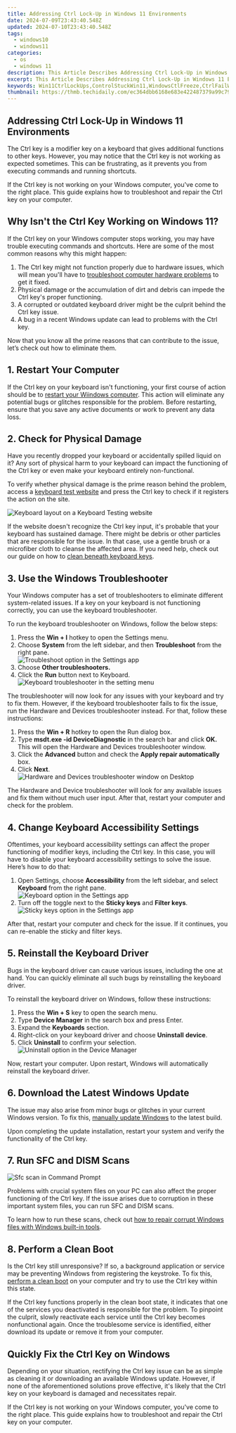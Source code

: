 ```yaml
---
title: Addressing Ctrl Lock-Up in Windows 11 Environments
date: 2024-07-09T23:43:40.548Z
updated: 2024-07-10T23:43:40.548Z
tags:
  - windows10
  - windows11
categories:
  - os
  - windows 11
description: This Article Describes Addressing Ctrl Lock-Up in Windows 11 Environments
excerpt: This Article Describes Addressing Ctrl Lock-Up in Windows 11 Environments
keywords: Win11CtrlLockUps,ControlStuckWin11,WindowsCtlFreeze,CtrlFailWindows11,FixCtrlLockWin11,StopCtrlLockinWin11,ResolveCtrlLockupWin11
thumbnail: https://thmb.techidaily.com/ec364dbb6168e683e422487379a99c7901eeab42baca05e040ad76d70daee8c3.jpg
---
```


## Addressing Ctrl Lock-Up in Windows 11 Environments

 The Ctrl key is a modifier key on a keyboard that gives additional functions to other keys. However, you may notice that the Ctrl key is not working as expected sometimes. This can be frustrating, as it prevents you from executing commands and running shortcuts.

 If the Ctrl key is not working on your Windows computer, you've come to the right place. This guide explains how to troubleshoot and repair the Ctrl key on your computer.

## Why Isn't the Ctrl Key Working on Windows 11?

 If the Ctrl key on your Windows computer stops working, you may have trouble executing commands and shortcuts. Here are some of the most common reasons why this might happen:

1. The Ctrl key might not function properly due to hardware issues, which will mean you'll have to [troubleshoot computer hardware problems](https://www.makeuseof.com/computer-troubleshooting/) to get it fixed.
2. Physical damage or the accumulation of dirt and debris can impede the Ctrl key's proper functioning.
3. A corrupted or outdated keyboard driver might be the culprit behind the Ctrl key issue.
4. A bug in a recent Windows update can lead to problems with the Ctrl key.

 Now that you know all the prime reasons that can contribute to the issue, let’s check out how to eliminate them.

## 1\. Restart Your Computer

 If the Ctrl key on your keyboard isn't functioning, your first course of action should be to [restart your Wiindows computer](https://www.makeuseof.com/windows-restart-methods/). This action will eliminate any potential bugs or glitches responsible for the problem. Before restarting, ensure that you save any active documents or work to prevent any data loss.

## 2\. Check for Physical Damage

 Have you recently dropped your keyboard or accidentally spilled liquid on it? Any sort of physical harm to your keyboard can impact the functioning of the Ctrl key or even make your keyboard entirely non-functional.

 To verify whether physical damage is the prime reason behind the problem, access a [keyboard test website](https://www.makeuseof.com/test-keyboard-online-tools/) and press the Ctrl key to check if it registers the action on the site.

![Keyboard layout on a Keyboard Testing website](https://static1.makeuseofimages.com/wordpress/wp-content/uploads/2023/08/keyboard-layout.jpg)

 If the website doesn't recognize the Ctrl key input, it's probable that your keyboard has sustained damage. There might be debris or other particles that are responsible for the issue. In that case, use a gentle brush or a microfiber cloth to cleanse the affected area. If you need help, check out our guide on how to [clean beneath keyboard keys](https://www.makeuseof.com/tag/a-simple-trick-for-cleaning-under-your-keyboards-keys/).

## 3\. Use the Windows Troubleshooter

 Your Windows computer has a set of troubleshooters to eliminate different system-related issues. If a key on your keyboard is not functioning correctly, you can use the keyboard troubleshooter.

 To run the keyboard troubleshooter on Windows, follow the below steps:

1. Press the **Win + I** hotkey to open the Settings menu.
2. Choose **System** from the left sidebar, and then **Troubleshoot** from the right pane.  
![Troubleshoot option in the Settings app](https://static1.makeuseofimages.com/wordpress/wp-content/uploads/2023/08/troubleshoot-option.jpg)
3. Choose **Other troubleshooters.**
4. Click the **Run** button next to Keyboard.  
![Keyboard troubleshooter in the setting menu](https://static1.makeuseofimages.com/wordpress/wp-content/uploads/2022/09/Keyboard-troubleshooter.jpg)

 The troubleshooter will now look for any issues with your keyboard and try to fix them. However, if the keyboard troubleshooter fails to fix the issue, run the Hardware and Devices troubleshooter instead. For that, follow these instructions:

1. Press the **Win + R** hotkey to open the Run dialog box.
2. Type **msdt.exe -id DeviceDiagnostic** in the search bar and click **OK.** This will open the Hardware and Devices troubleshooter window.
3. Click the **Advanced** button and check the **Apply repair automatically** box.
4. Click **Next**.  
![Hardware and Devices troubleshooter window on Desktop](https://static1.makeuseofimages.com/wordpress/wp-content/uploads/2023/08/hardware-and-devices-troubleshooter-1.jpg)

 The Hardware and Device troubleshooter will look for any available issues and fix them without much user input. After that, restart your computer and check for the problem.

## 4\. Change Keyboard Accessibility Settings

 Oftentimes, your keyboard accessibility settings can affect the proper functioning of modifier keys, including the Ctrl key. In this case, you will have to disable your keyboard accessibility settings to solve the issue. Here’s how to do that:

1. Open Settings, choose **Accessibility** from the left sidebar, and select **Keyboard** from the right pane.  
![Keyboard option in the Settings app](https://static1.makeuseofimages.com/wordpress/wp-content/uploads/2023/08/keyboard-option.jpg)
2. Turn off the toggle next to the **Sticky keys** and **Filter keys**.  
![Sticky keys option in the Settings app](https://static1.makeuseofimages.com/wordpress/wp-content/uploads/2023/08/sticky-keys-option.jpg)

 After that, restart your computer and check for the issue. If it continues, you can re-enable the sticky and filter keys.

## 5\. Reinstall the Keyboard Driver

 Bugs in the keyboard driver can cause various issues, including the one at hand. You can quickly eliminate all such bugs by reinstalling the keyboard driver.

 To reinstall the keyboard driver on Windows, follow these instructions:

1. Press the **Win + S** key to open the search menu.
2. Type **Device Manager** in the search box and press Enter.
3. Expand the **Keyboards** section.
4. Right-click on your keyboard driver and choose **Uninstall** **device**.
5. Click **Uninstall** to confirm your selection.  
![Uninstall option in the Device Manager](https://static1.makeuseofimages.com/wordpress/wp-content/uploads/2023/08/uninstall-option.jpg)

 Now, restart your computer. Upon restart, Windows will automatically reinstall the keyboard driver.

## 6\. Download the Latest Windows Update

 The issue may also arise from minor bugs or glitches in your current Windows version. To fix this, [manually update Windows](https://www.makeuseof.com/update-windows-manually/) to the latest build.

 Upon completing the update installation, restart your system and verify the functionality of the Ctrl key.

## 7\. Run SFC and DISM Scans

![Sfc scan in Command Prompt](https://static1.makeuseofimages.com/wordpress/wp-content/uploads/2023/07/sfc-scan.jpg)

 Problems with crucial system files on your PC can also affect the proper functioning of the Ctrl key. If the issue arises due to corruption in these important system files, you can run SFC and DISM scans.

 To learn how to run these scans, check out [how to repair corrupt Windows files with Windows built-in tools](https://www.makeuseof.com/windows-built-in-repair-tools/).

## 8\. Perform a Clean Boot

 Is the Ctrl key still unresponsive? If so, a background application or service may be preventing Windows from registering the keystroke. To fix this, [perform a clean boot](https://www.makeuseof.com/clean-boot-windows-11/) on your computer and try to use the Ctrl key within this state.

 If the Ctrl key functions properly in the clean boot state, it indicates that one of the services you deactivated is responsible for the problem. To pinpoint the culprit, slowly reactivate each service until the Ctrl key becomes nonfunctional again. Once the troublesome service is identified, either download its update or remove it from your computer.

## Quickly Fix the Ctrl Key on Windows

 Depending on your situation, rectifying the Ctrl key issue can be as simple as cleaning it or downloading an available Windows update. However, if none of the aforementioned solutions prove effective, it's likely that the Ctrl key on your keyboard is damaged and necessitates repair.

 If the Ctrl key is not working on your Windows computer, you've come to the right place. This guide explains how to troubleshoot and repair the Ctrl key on your computer.



<ins class="adsbygoogle"
      style="display:block"
      data-ad-client="ca-pub-7571918770474297"
      data-ad-slot="8358498916"
      data-ad-format="auto"
      data-full-width-responsive="true"></ins>